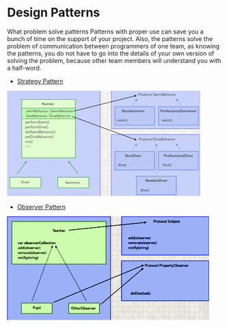 #  Design Patterns

What problem solve patterns
Patterns with proper use can save you a bunch of time on the support of your project.
Also, the patterns solve the problem of communication between programmers of one team, as knowing the patterns, you do not have to go into the details of your own version of solving the problem, because other team members will understand you with a half-word.

- [Strategy Pattern](https://github.com/dmitrysokoltsov/Patterns/tree/master/Strategy.playground "Strategy")

![Альтернативный текст](StrategyPattern.png)

- [Observer Pattern](https://github.com/dmitrysokoltsov/Patterns/tree/master/Strategy.playground "Strategy")

![Альтернативный текст](ObserverPattern.png)
